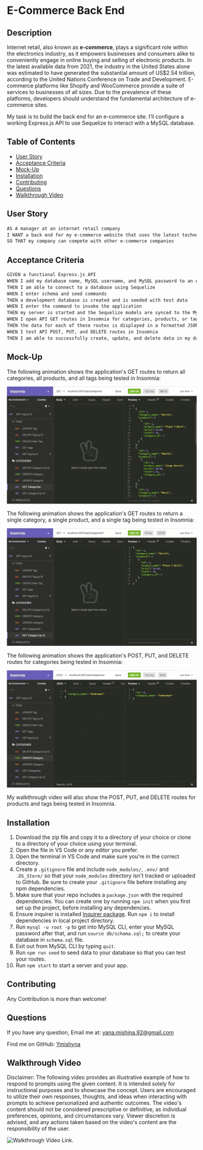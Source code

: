 # E-Commerce Back End

## Description

Internet retail, also known as **e-commerce**, plays a significant role within the electronics industry, as it empowers businesses and consumers alike to conveniently engage in online buying and selling of electronic products. In the latest available data from 2021, the industry in the United States alone was estimated to have generated the substantial amount of US$2.54 trillion, according to the United Nations Conference on Trade and Development. E-commerce platforms like Shopify and WooCommerce provide a suite of services to businesses of all sizes. Due to the prevalence of these platforms, developers should understand the fundamental architecture of e-commerce sites.

My task is to build the back end for an e-commerce site. I’ll configure a working Express.js API to use Sequelize to interact with a MySQL database.

## Table of Contents 
- [User Story](#user-story)
- [Acceptance Criteria](#acceptance-criteria)
- [Mock-Up](#mock-up)
- [Installation](#installation)
- [Contributing](#contributing)
- [Questions](#questions)
- [Walkthrough Video](#walkthrough-video)

## User Story

```md
AS A manager at an internet retail company
I WANT a back end for my e-commerce website that uses the latest technologies
SO THAT my company can compete with other e-commerce companies
```

## Acceptance Criteria

```md
GIVEN a functional Express.js API
WHEN I add my database name, MySQL username, and MySQL password to an environment variable file
THEN I am able to connect to a database using Sequelize
WHEN I enter schema and seed commands
THEN a development database is created and is seeded with test data
WHEN I enter the command to invoke the application
THEN my server is started and the Sequelize models are synced to the MySQL database
WHEN I open API GET routes in Insomnia for categories, products, or tags
THEN the data for each of these routes is displayed in a formatted JSON
WHEN I test API POST, PUT, and DELETE routes in Insomnia
THEN I am able to successfully create, update, and delete data in my database
```

## Mock-Up

The following animation shows the application's GET routes to return all categories, all products, and all tags being tested in Insomnia:

![In Insomnia, the user tests “GET tags,” “GET Categories,” and “GET All Products.”.](./assets/demo-01.gif)

The following animation shows the application's GET routes to return a single category, a single product, and a single tag being tested in Insomnia:

![In Insomnia, the user tests “GET tag by id,” “GET Category by ID,” and “GET One Product.”](./assets/demo-02.gif)

The following animation shows the application's POST, PUT, and DELETE routes for categories being tested in Insomnia:

![In Insomnia, the user tests “DELETE Category by ID,” “CREATE Category,” and “UPDATE Category.”](./assets/demo-03.gif)

My walkthrough video will also show the POST, PUT, and DELETE routes for products and tags being tested in Insomnia.

## Installation

1. Download the zip file and copy it to a directory of your choice or clone to a directory of your choice using your terminal. 
2. Open the file in VS Code or any editor you prefer.
3. Open the terminal in VS Code and make sure you’re in the correct directory.
4. Create a `.gitignore` file and include `node_modules/`, `.env/` and `.DS_Store/` so that your `node_modules` directory isn't tracked or uploaded to GitHub. Be sure to create your `.gitignore` file before installing any npm dependencies.
5. Make sure that your repo includes a `package.json` with the required dependencies. You can create one by running `npm init` when you first set up the project, before installing any dependencies.
6. Ensure inquirer is installed [Inquirer package](https://www.npmjs.com/package/inquirer/v/8.2.4). Run `npm i` to install dependencies in local project directory.
7. Run `mysql -u root -p` to get into MySQL CLI, enter your MySQL password after that, and run `source db/schema.sql;` to create your database in `schema.sql` file.
8. Exit out from MySQL CLI by typing `quit`.
9. Run `npm run seed` to seed data to your database so that you can test your routes.
10. Run `npm start` to start a server and your app.

## Contributing

Any Contribution is more than welcome!

## Questions

If you have any question, Email me at: yana.mishina.92@gmail.com

Find me on GitHub: [Ymishyna](https://github.com/Ymishyna)

## Walkthrough Video


Disclaimer: The following video provides an illustrative example of how to respond to prompts using the given content. It is intended solely for instructional purposes and to showcase the concept. Users are encouraged to utilize their own responses, thoughts, and ideas when interacting with prompts to achieve personalized and authentic outcomes. The video's content should not be considered prescriptive or definitive, as individual preferences, opinions, and circumstances vary. Viewer discretion is advised, and any actions taken based on the video's content are the responsibility of the user.

![Walkthrough Video Link](https://drive.google.com/file/d/1jazv4GTwpemZ1rM8n_BX1VEamGKU-M-4/view?usp=sharing).



